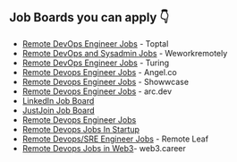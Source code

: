 ## Job Boards you can apply 👇

- [Remote DevOps Engineer Jobs](https://www.toptal.com/freelance-jobs/developers/devops) - Toptal
- [Remote DevOps and Sysadmin Jobs](https://weworkremotely.com/categories/remote-devops-sysadmin-jobs) - Weworkremotely
- [Remote DevOps Engineer Jobs](https://www.turing.com/jobs/remote-devops-jobs) - Turing
- [Remote Devops Engineer Jobs](https://angel.co/role/r/devops-engineer) - Angel.co
- [Remote Devops Engineer Jobs](https://www.showwcase.com/search?q=DevOps&tab=jobs) - Showwcase
- [Remote Devops Engineer Jobs](https://arc.dev/remote-jobs?keyword=devops) - arc.dev
- [LinkedIn Job Board](https://www.linkedin.com/jobs/search/?geoId=92000000&keywords=DevOps&location=Worldwide)
- [JustJoin Job Board](https://justjoin.it/all/devops)
- [Remote Devops Engineer Jobs](https://remoteok.com/remote-devops-jobs)
- [Remote Devops Jobs In Startup](https://startup.jobs/?remote=true&q=devops)
- [Remote Devops/SRE Engineer Jobs](https://remoteleaf.com/remote-system-jobs) - Remote Leaf
- [Remote Devops Jobs in Web3](https://web3.career/devops+remote-jobs)- web3.career
